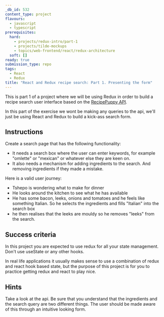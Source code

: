 ```yaml
---
_db_id: 532
content_type: project
flavours:
  - javascript
  - typescript
prerequisites:
  hard:
    - projects/redux-intro/part-1
    - projects/tilde-mockups
    - topics/web-frontend/react/redux-architecture
  soft: []
ready: true
submission_type: repo
tags:
  - React
  - Redux
title: "React and Redux recipe search: Part 1. Presenting the form"
---
```


This is part 1 of a project where we will be using Redux in order to build a recipe search user interface based on the [RecipePuppy API](https://api.edamam.com/api/recipes).

In this part of the exercise we wont be making any queries to the api, we'll just be using React and Redux to build a kick-ass search form.

## Instructions

Create a search page that has the following functionality:

- It needs a search box where the user can enter keywords, for example "omlette" or "mexican" or whatever else they are keen on.
- It also needs a mechanism for adding ingredients to the search. And removing ingredients if they made a mistake.

Here is a valid user journey:

- Tshepo is wondering what to make for dinner
- He looks around the kitchen to see what he has available
- He has some bacon, leeks, onions and tomatoes and he feels like something Italian. So he selects the ingredients and fills "Italian" into the search box
- he then realises that the leeks are mouldy so he removes "leeks" from the search.

## Success criteria

In this project you are expected to use redux for all your state management. Don't use useState or any other hooks.

In real life applications it usually makes sense to use a combination of redux and react hook based state, but the purpose of this project is for you to practice getting redux and react to play nice.

## Hints

Take a look at the api. Be sure that you understand that the ingredients and the search query are two different things. The user should be made aware of this through an intuitive looking form.
